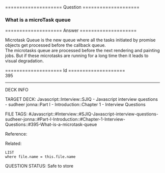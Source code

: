 ==================== Question ====================  

### What is a microTask queue  

==================== Answer ====================  

Microtask Queue is the new queue where all the tasks initiated by promise
objects get processed before the callback queue.  
The microtasks queue are processed before the next rendering and painting jobs.
But if these microtasks are running for a long time then it leads to visual
degradation.

==================== Id ====================  
395
<!--ID: 1707879858737-->

---

DECK INFO

TARGET DECK: Javascript::Interview::SJIQ - Javascript interview questions - sudheer jonna::Part I - Introduction::Chapter 1 - Interview Questions

FILE TAGS: #Javascript::#Interview::#SJIQ-Javascript-interview-questions-sudheer-jonna::#Part-I-Introduction::#Chapter-1-Interview-Questions::#395-What-is-a-microtask-queue

Reference:

Related:

```dataview
LIST
where file.name = this.file.name
```
QUESTION STATUS: Safe to store
